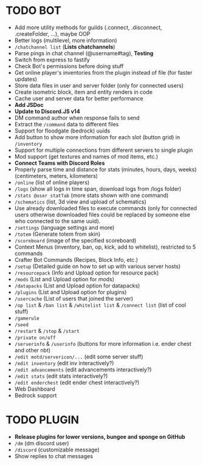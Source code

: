 # TODO BOT

+ Add more utility methods for guilds (.connect, .disconnect, .createFolder, ...), maybe OOP
+ Better logs (multilevel, more information)
+ `/chatchannel list` (**Lists chatchannels**)
+ Parse pings in chat channel (@username#tag), **Testing**
+ Switch from express to fastify
+ Check Bot's permissions before doing stuff
+ Get online player's inventories from the plugin instead of file (for faster updates)
+ Store data files in user and server folder (only for connected users)
+ Create isometric block, item and entity renders in code
+ Cache user and server data for better performance
+ **Add JSDoc**
+ **Update to Discord.JS v14**
+ DM command author when response fails to send
+ Extract the `/command` data to different files
+ Support for floodgate (bedrock) uuids
+ Add button to show more information for each slot (button grid) in `/inventory`
+ Support for multiple connections from different servers to single plugin
+ Mod support (get textures and names of mod items, etc.)
+ **Connect Teams with Discord Roles**
+ Properly parse time and distance for stats (minutes, hours, days, weeks) (centimeters, meters, kilometers)
+ `/online` (list of online players)
+ `/logs` (show all logs in time span, download logs from /logs folder)
+ `/stats @user statTab` (more stats shown with one command)
+ `/schematics` (list, 3d view and upload of schematics)
+ Use already downloaded files to execute commands (only for connected users otherwise downloaded files could be replaced by someone else who connected to the same uuid).
+ `/settings` (language settings and more)
+ `/totem` (Generate totem from skin)
+ `/scoreboard` (image of the specified scoreboard)
+ Context Menus (inventory, ban, op, kick, add to whitelist), restricted to 5 commands
+ Crafter Bot Commands (Recipes, Block Info, etc.)
+ `/setup` (Detailed guide on how to set up with various server hosts)
+ `/resourcepack` (Info and Upload option for resource pack)
+ `/mods` (List and Upload option for mods)
+ `/datapacks` (List and Upload option for datapacks)
+ `/plugins` (List and Upload option for plugins)
+ `/usercache` (List of users that joined the server)
+ `/op list` & `/ban list` & `/whitelist list` & `/connect list` (list of cool stuff)
+ `/gamerule`
+ `/seed`
+ `/restart` & `/stop` & `/start`
+ `/private on/off`
+ `/serverinfo` & `/userinfo` (buttons for more information i.e. ender chest and other nbt)
+ `/edit motd/servericon/...` (edit some server stuff)
+ `/edit inventory` (edit inv interactively?)
+ `/edit advancements` (edit advancements interactively?)
+ `/edit stats` (edit stats interactively?)
+ `/edit enderchest` (edit ender chest interactively?)
+ Web Dashboard
+ Bedrock support

# TODO PLUGIN
+ **Release plugins for lower versions, bungee and sponge on GitHub**
+ `/dm` (dm discord user)
+ `/discord` (customizable message)
+ Show replies to chat messages